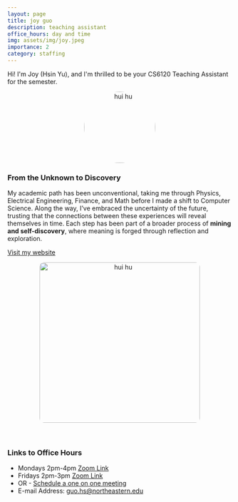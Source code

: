 ```yaml
---
layout: page
title: joy guo
description: teaching assistant
office_hours: day and time
img: assets/img/joy.jpeg
importance: 2
category: staffing
---
```


Hi! I'm Joy (Hsin Yu), and I'm thrilled to be your CS6120 Teaching Assistant for the semester. 

<style>
  .hover-image img {
    transition: all 0.3s ease;
  }
  .hover-image img:hover {
    content: url('../../assets/img/hui-avatar-2.jpeg');
  }
</style>

<div style="text-align: center;" class="hover-image">
  <a href="https://hui-hwoo.github.io/odyssey/">
    <img src="../../assets/img/hui-avatar.png" alt="hui hu" style="border-radius: 50%; width: 160px">
  </a>
</div>

### From the Unknown to Discovery

My academic path has been unconventional, taking me through Physics, Electrical Engineering, Finance, and Math before I made a shift to Computer Science. Along the way, I’ve embraced the uncertainty of the future, trusting that the connections between these experiences will reveal themselves in time. Each step has been part of a broader process of **mining and self-discovery**, where meaning is forged through reflection and exploration.

[Visit my website](https://hui-hwoo.github.io/odyssey/)

<div style="text-align: center;">
    <img src="../../assets/img/hui-education.png" alt="hui hu" style="border-radius: 10px; height: 360px">
</div>

<br>
<br>

### Links to Office Hours

* Mondays 2pm-4pm [Zoom Link](https://northeastern.zoom.us/j/96646199043)
* Fridays 2pm-3pm [Zoom Link](https://northeastern.zoom.us/j/95027922120)
* OR - [Schedule a one on one meeting](https://calendly.com/hu-hui1-husky/30min)
* E-mail Address: guo.hs@northeastern.edu
